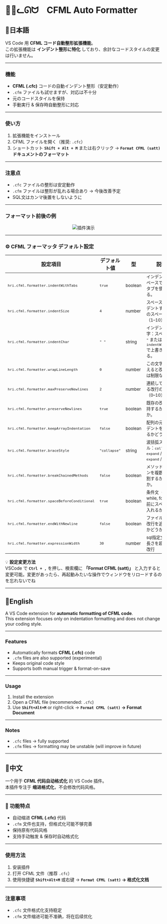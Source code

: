 # 🐧🎈ᓚᘏᗢ&nbsp;&nbsp;&nbsp;&nbsp;CFML Auto Formatter 

## 👘日本語

VS Code 用 **CFML コード自動整形拡張機能**。  
この拡張機能は **インデント整形に特化** しており、余計なコードスタイルの変更は行いません。

---

###  機能
- **CFML (.cfc)** コードの自動インデント整形（安定動作）
- `.cfm` ファイルも試せますが、対応は不十分
- 元のコードスタイルを保持
- 手動実行 & 保存時自動整形に対応

---

###  使い方
1. 拡張機能をインストール
2. CFML ファイルを開く（推奨: `.cfc`）
3. ショートカット **`Shift + Alt + M`** または右クリック → **`Format CFML (satt)` ドキュメントのフォーマット**

---

###  注意点
- `.cfc` ファイルの整形は安定動作  
- `.cfm` ファイルは整形が乱れる場合あり → 今後改善予定  
- SQL文はカンマ後置をしないように

---

###  フォーマット前後の例
<div align="center">
  <img src="./images/2025-08-22_17h57_00.gif" alt="插件演示">
</div>

---

### ⚙️ CFML フォーマッタ デフォルト設定

| 設定項目 | デフォルト値 | 型 | 説明 |
| -------- | ------------ | ---- | ---- |
| <small>`hri.cfml.formatter.indentWithTabs`</small> | <small>`true`</small> | <small>boolean</small> | <small>インデントにスペースではなくタブを使用する。</small> |
| <small>`hri.cfml.formatter.indentSize`</small> | <small>`4`</small> | <small>number</small> | <small>スペースでインデントする場合のスペース数（1–10）。</small> |
| <small>`hri.cfml.formatter.indentChar`</small> | <small>`" "`</small> | <small>string</small> | <small>インデント文字：スペース `" "` または `\t`。`indentWithTabs` で上書きされる。</small> |
| <small>`hri.cfml.formatter.wrapLineLength`</small> | <small>`0`</small> | <small>number</small> | <small>この文字数を超えると改行。`0` は制限なし。</small> |
| <small>`hri.cfml.formatter.maxPreserveNewlines`</small> | <small>`2`</small> | <small>number</small> | <small>連続して保持する改行の最大数（0–10）。</small> |
| <small>`hri.cfml.formatter.preserveNewlines`</small> | <small>`true`</small> | <small>boolean</small> | <small>既存の改行を保持するかどうか。</small> |
| <small>`hri.cfml.formatter.keepArrayIndentation`</small> | <small>`false`</small> | <small>boolean</small> | <small>配列の元のインデントを保持するかどうか。</small> |
| <small>`hri.cfml.formatter.braceStyle`</small> | <small>`"collapse"`</small> | <small>string</small> | <small>波括弧スタイル：`collapse` / `expand` / `end-expand` / `none`。</small> |
| <small>`hri.cfml.formatter.breakChainedMethods`</small> | <small>`false`</small> | <small>boolean</small> | <small>メソッドチェーンを複数行に分割するかどうか。</small> |
| <small>`hri.cfml.formatter.spaceBeforeConditional`</small> | <small>`true`</small> | <small>boolean</small> | <small>条件文（if, while, for）の前にスペースを入れるか。</small> |
| <small>`hri.cfml.formatter.endWithNewline`</small> | <small>`false`</small> | <small>boolean</small> | <small>ファイル末尾に改行を追加するかどうか。</small> |
| <small>`hri.cfml.formatter.expressionWidth`</small> | <small>`30`</small> | <small>number</small> | <small>sql指定文字列長さを超えると改行</small> |


💡 **設定変更方法**  
VSCode で **`Ctrl + ,`** を押し、検索欄に **「Format CFML (satt)」** と入力すると変更可能。変更があったら、再起動みたいな操作でウィンドウをリロードするのを忘れないでね

---

## 🏈English

A VS Code extension for **automatic formatting of CFML code**.  
This extension focuses only on indentation formatting and does not change your coding style.

---

###  Features
- Automatically formats **CFML (.cfc)** code
- `.cfm` files are also supported (experimental)
- Keeps original code style
- Supports both manual trigger & format-on-save

---

###  Usage
1. Install the extension  
2. Open a CFML file (recommended: `.cfc`)  
3. Use **`Shift+Alt+M`** or right-click → **`Format CFML (satt)` → Format Document**  

---

###  Notes
- `.cfc` files → fully supported  
- `.cfm` files → formatting may be unstable (will improve in future)  

---

## 🐼中文

一个用于 **CFML 代码自动格式化** 的 VS Code 插件。  
本插件专注于 **缩进格式化**，不会修改代码风格。

---

### 🔧 功能特点
- 自动缩进 **CFML (.cfc)** 代码
- `.cfm` 文件也支持，但格式化可能不够完善
- 保持原有代码风格
- 支持手动触发 & 保存时自动格式化

---

###  使用方法
1. 安装插件  
2. 打开 CFML 文件（推荐 `.cfc`）  
3. 使用快捷键 **`Shift+Alt+M`** 或右键 → **`Format CFML (satt)` → 格式化文档**  

---

###  注意事项
- `.cfc` 文件格式化支持稳定  
- `.cfm` 文件缩进可能不准确，将在后续优化  
